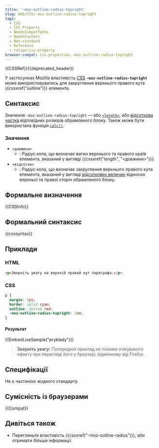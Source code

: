 ```yaml
---
title: '-moz-outline-radius-topright'
slug: Web/CSS/-moz-outline-radius-topright
tags:
  - CSS
  - CSS Property
  - NeedsCompatTable
  - NeedsContent
  - Non-standard
  - Reference
  - recipe:css-property
browser-compat: css.properties.-moz-outline-radius-topright
---
```


{{CSSRef}}{{deprecated_header}}

У застосунках Mozilla властивість [CSS](/uk/docs/Web/CSS) **`-moz-outline-radius-topright`** може використовуватись для закруглення верхнього правого кута {{cssxref("outline")}} елемента.

## Синтаксис

Значення `-moz-outline-radius-topright` — або [`<length>`](/uk/docs/Web/CSS/length), або [відсоткова частка](/uk/docs/Web/CSS/percentage) відповідних розмірів обрамленого блоку. Також може бути використана функція [`calc()`](/uk/docs/Web/CSS/calc).

### Значення

- `<довжина>`
  - : Радіус кола, що визначає вигин верхнього та правого країв елемента, вказаний у вигляді {{cssxref("length", "&lt;довжини&gt;")}}.
- `<відсотки>`
  - : Радіус кола, що визначає закруглення верхнього правого кута елемента, вказаний у вигляді [відсоткових величин](/uk/docs/Web/CSS/percentage) відносно верхньої та правої сторін обрамленого блоку.

## Формальне визначення

{{CSSInfo}}

## Формальний синтаксис

{{csssyntax}}

## Приклади

### HTML

```html
<p>Зверніть увагу на верхній правий кут параграфа.</p>
```

### CSS

```css
p {
  margin: 5px;
  border: solid cyan;
  outline: dotted red;
  -moz-outline-radius-topright: 2em;
}
```

#### Результат

{{EmbedLiveSample("pryklady")}}

> **Зверніть увагу:** Попередній приклад не покаже очікуваного ефекту при перегляді його у браузері, відмінному від Firefox.

## Специфікації

Не є частиною жодного стандарту.

## Сумісність із браузерами

{{Compat}}

## Дивіться також

- Перегляньте властивість {{cssxref("-moz-outline-radius")}}, аби отримати більше інформації.
